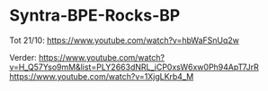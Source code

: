 # Syntra-BPE-Rocks-BP

Tot 21/10:
https://www.youtube.com/watch?v=hbWaFSnUq2w

Verder:
https://www.youtube.com/watch?v=H_Q57Yso9mM&list=PLY2663dNRL_iCP0xsW6xw0Ph94ApT7JrR
https://www.youtube.com/watch?v=1XjgLKrb4_M
